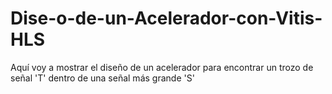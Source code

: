 # Dise-o-de-un-Acelerador-con-Vitis-HLS
Aquí voy a mostrar el diseño de un acelerador para encontrar un trozo de señal 'T' dentro de una señal más grande 'S'
